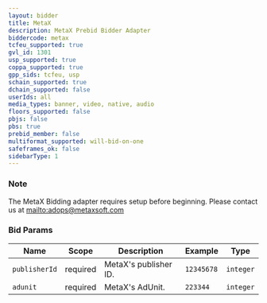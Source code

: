 ```yaml
---
layout: bidder
title: MetaX
description: MetaX Prebid Bidder Adapter
biddercode: metax
tcfeu_supported: true
gvl_id: 1301
usp_supported: true
coppa_supported: true
gpp_sids: tcfeu, usp
schain_supported: true
dchain_supported: false
userIds: all
media_types: banner, video, native, audio
floors_supported: false
pbjs: false
pbs: true
prebid_member: false
multiformat_supported: will-bid-on-one
safeframes_ok: false
sidebarType: 1
---
```


### Note

The MetaX Bidding adapter requires setup before beginning. Please contact us at [mailto:adops@metaxsoft.com](adops@metaxsoft.com)

### Bid Params


| Name          | Scope    | Description           | Example    | Type      |
| ------------- | -------- | --------------------- | ---------- | --------- |
| `publisherId` | required | MetaX's publisher ID. | `12345678` | `integer` |
| `adunit`      | required | MetaX's AdUnit.       | `223344`   | `integer` |
